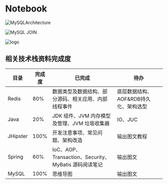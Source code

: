 # Notebook

![MySQLArchitecture](https://gitee.com/bonismo/notebook-img/raw/master/img/MySQL/MySQL-Architecture.png)

![MySQL JOIN](https://gitee.com/bonismo/notebook-img/raw/master/img/MySQL/mysql_join.png)

![logo](https://docsify.js.org/_media/icon.svg)

## 相关技术栈资料完成度

| 目录     | 完成度 | 已完成                                                | 待办                                  |
| -------- | ------ | ----------------------------------------------------- | ------------------------------------- |
| Redis    | 80%    | 数据类型及数据结构、部分源码、相关应用、内部线程事件  | 底层数据结构、AOF&RDB持久化、架构选型 |
| Java     | 20%    | JDK 组件、JVM 内存模型及管理、JVM 垃圾收集器          | IO、JUC                               |
| JHipster | 100%   | 开发注意事项、常见问题、架构改造                      | 输出图文教程                          |
| Spring   | 60%    | IoC、AOP、Transaction、Security、MyBatis 源码阅读笔记 | 输出图文                              |
| MySQL    | 100%   | 思维导图                                              | 输出图文                              |

